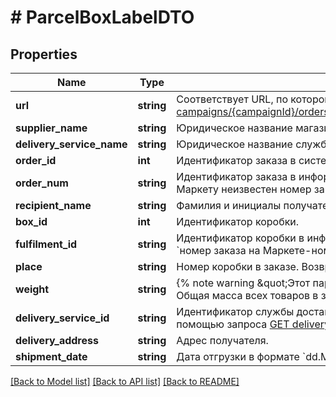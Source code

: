 # # ParcelBoxLabelDTO

## Properties

Name | Type | Description | Notes
------------ | ------------- | ------------- | -------------
**url** | **string** | Соответствует URL, по которому выполняется запрос [GET campaigns/{campaignId}/orders/{orderId}/delivery/shipments/{shipmentId}/boxes/{boxId}/label](../../reference/orders/generateOrderLabel.md). |
**supplier_name** | **string** | Юридическое название магазина. |
**delivery_service_name** | **string** | Юридическое название службы доставки. |
**order_id** | **int** | Идентификатор заказа в системе Маркета. |
**order_num** | **string** | Идентификатор заказа в информационной системе магазина.  Совпадает с &#x60;orderId&#x60;, если Маркету неизвестен номер заказа в системе магазина. |
**recipient_name** | **string** | Фамилия и инициалы получателя заказа. |
**box_id** | **int** | Идентификатор коробки. |
**fulfilment_id** | **string** | Идентификатор коробки в информационной системе магазина.  Возвращается в формате: &#x60;номер заказа на Маркете-номер коробки&#x60;. Например, &#x60;7206821‑1&#x60;, &#x60;7206821‑2&#x60; и т. д. |
**place** | **string** | Номер коробки в заказе. Возвращается в формате: &#x60;номер места/общее количество мест&#x60;. |
**weight** | **string** | {% note warning \&quot;Этот параметр устарел\&quot; %}  Не используйте его.  {% endnote %}  Общая масса всех товаров в заказе. Возвращается в формате: &#x60;weight кг&#x60;. |
**delivery_service_id** | **string** | Идентификатор службы доставки. Информацию о службе доставки можно получить с помощью запроса [GET delivery/services](../../reference/orders/getDeliveryServices.md). |
**delivery_address** | **string** | Адрес получателя. | [optional]
**shipment_date** | **string** | Дата отгрузки в формате &#x60;dd.MM.yyyy&#x60;. | [optional]

[[Back to Model list]](../../README.md#models) [[Back to API list]](../../README.md#endpoints) [[Back to README]](../../README.md)
